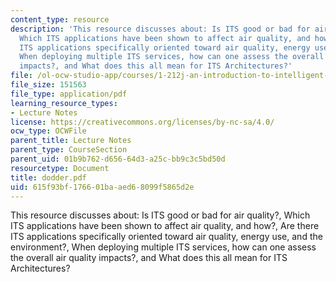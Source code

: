 ```yaml
---
content_type: resource
description: 'This resource discusses about: Is ITS good or bad for air quality?,
  Which ITS applications have been shown to affect air quality, and how?, Are there
  ITS applications specifically oriented toward air quality, energy use, and the environment?,
  When deploying multiple ITS services, how can one assess the overall air quality
  impacts?, and What does this all mean for ITS Architectures?'
file: /ol-ocw-studio-app/courses/1-212j-an-introduction-to-intelligent-transportation-systems-spring-2005/615f93bf176601baaed68099f5865d2e_dodder.pdf
file_size: 151563
file_type: application/pdf
learning_resource_types:
- Lecture Notes
license: https://creativecommons.org/licenses/by-nc-sa/4.0/
ocw_type: OCWFile
parent_title: Lecture Notes
parent_type: CourseSection
parent_uid: 01b9b762-d656-64d3-a25c-bb9c3c5bd50d
resourcetype: Document
title: dodder.pdf
uid: 615f93bf-1766-01ba-aed6-8099f5865d2e
---
```

This resource discusses about: Is ITS good or bad for air quality?, Which ITS applications have been shown to affect air quality, and how?, Are there ITS applications specifically oriented toward air quality, energy use, and the environment?, When deploying multiple ITS services, how can one assess the overall air quality impacts?, and What does this all mean for ITS Architectures?